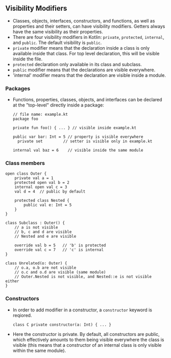 ## Visibility Modifiers
- Classes, objects, interfaces, constructors, and functions, as well as properties and their setters, can have visibility modifiers. Getters always have the same visibility as their properties.
- There are four visibility modifiers in Kotlin: `private`, `protected`, `internal`, and `public`. The default visibility is `public`.
- `private` modifier means that the declaration inside a class is only available inside that class. For top level declaration, this will be visible inside the file.
- `protected` declaration only available in its class and subclass.
- `public` modifier means that the declarations are visible everywhere.
- 'internal' modifier means that the declaration are visible inside a module.

### Packages
- Functions, properties, classes, objects, and interfaces can be declared at the "top-level" directly inside a package:
  ```
  // file name: example.kt
  package foo

  private fun foo() { ... } // visible inside example.kt

  public var bar: Int = 5 // property is visible everywhere
    private set         // setter is visible only in example.kt

  internal val baz = 6    // visible inside the same module
  ```
### Class members
```
open class Outer {
    private val a = 1
    protected open val b = 2
    internal open val c = 3
    val d = 4  // public by default

    protected class Nested {
        public val e: Int = 5
    }
}

class Subclass : Outer() {
    // a is not visible
    // b, c and d are visible
    // Nested and e are visible

    override val b = 5   // 'b' is protected
    override val c = 7   // 'c' is internal
}

class Unrelated(o: Outer) {
    // o.a, o.b are not visible
    // o.c and o.d are visible (same module)
    // Outer.Nested is not visible, and Nested::e is not visible either
}
```
### Constructors
- In order to add modifier in a constructor, a `constructor` keyword is reqiored.
  ```
  class C private constructor(a: Int) { ... }
  ```
- Here the constructor is private. By default, all constructors are public, which effectively amounts to them being visible everywhere the class is visible (this means that a constructor of an internal class is only visible within the same module).